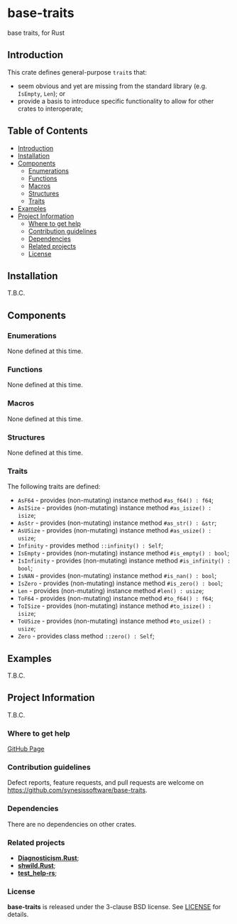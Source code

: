 # base-traits <!-- omit in toc -->

base traits, for Rust


## Introduction

This crate defines general-purpose `trait`s that:
* seem obvious and yet are missing from the standard library (e.g. `IsEmpty`, `Len`); or
* provide a basis to introduce specific functionality to allow for other crates to interoperate;


## Table of Contents <!-- omit in toc -->

- [Introduction](#introduction)
- [Installation](#installation)
- [Components](#components)
	- [Enumerations](#enumerations)
	- [Functions](#functions)
	- [Macros](#macros)
	- [Structures](#structures)
	- [Traits](#traits)
- [Examples](#examples)
- [Project Information](#project-information)
	- [Where to get help](#where-to-get-help)
	- [Contribution guidelines](#contribution-guidelines)
	- [Dependencies](#dependencies)
	- [Related projects](#related-projects)
	- [License](#license)


## Installation

T.B.C.


## Components

### Enumerations

None defined at this time.


### Functions

None defined at this time.


### Macros

None defined at this time.


### Structures

None defined at this time.


### Traits

The following traits are defined:

* `AsF64` - provides (non-mutating) instance method `#as_f64() : f64`;
* `AsISize` - provides (non-mutating) instance method `#as_isize() : isize`;
* `AsStr` - provides (non-mutating) instance method `#as_str() : &str`;
* `AsUSize` - provides (non-mutating) instance method `#as_usize() : usize`;
* `Infinity` - provides method `::infinity() : Self`;
* `IsEmpty` - provides (non-mutating) instance method `#is_empty() : bool`;
* `IsInfinity` - provides (non-mutating) instance method `#is_infinity() : bool`;
* `IsNAN` - provides (non-mutating) instance method `#is_nan() : bool`;
* `IsZero` - provides (non-mutating) instance method `#is_zero() : bool`;
* `Len` - provides (non-mutating) instance method `#len() : usize`;
* `ToF64` - provides (non-mutating) instance method `#to_f64() : f64`;
* `ToISize` - provides (non-mutating) instance method `#to_isize() : isize`;
* `ToUSize` - provides (non-mutating) instance method `#to_usize() : usize`;
* `Zero` - provides class method `::zero() : Self`;


## Examples

T.B.C.


## Project Information

T.B.C.


### Where to get help

[GitHub Page](https://github.com/synesissoftware/base-traits "GitHub Page")


### Contribution guidelines

Defect reports, feature requests, and pull requests are welcome on https://github.com/synesissoftware/base-traits.


### Dependencies

There are no dependencies on other crates.


### Related projects

* [**Diagnosticism.Rust**](https://github.com/synesissoftware/Diagnosticism.Rust);
* [**shwild.Rust**](https://github.com/synesissoftware/shwild.Rust);
* [**test_help-rs**](https://github.com/synesissoftware/test_help-rs);


### License

**base-traits** is released under the 3-clause BSD license. See [LICENSE](./LICENSE) for details.


<!-- ########################### end of file ########################### -->

